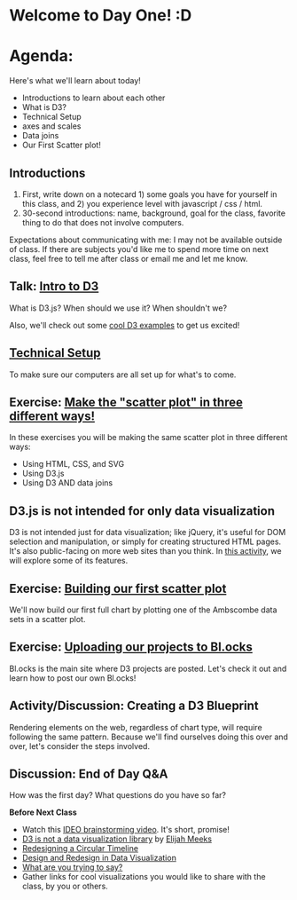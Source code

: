 # Welcome to Day One! :D

# Agenda:

Here's what we'll learn about today!

- Introductions to learn about each other
- What is D3?
- Technical Setup
- axes and scales
- Data joins
- Our First Scatter plot!

## Introductions
1. First, write down on a notecard 1) some goals you have for yourself in this class, and 2) you experience level with javascript / css / html.
2. 30-second introductions: name, background, goal for the class, favorite thing to do that does not involve computers.

Expectations about communicating with me: I may not be available outside of class. If there are subjects you'd like me to spend more time on next class, feel free to tell me after class or email me and let me know.  

## Talk: [Intro to D3](https://github.com/molliemarie/SharedSlides/blob/master/whatIsD3.pdf)

What is D3.js? When should we use it? When shouldn't we?

Also, we'll check out some [cool D3 examples](d3examples.md) to get us excited!

## [Technical Setup](TechnicalSetup/README.md)
To make sure our computers are all set up for what's to come.

## Exercise: [Make the "scatter plot" in three different ways!](Projects&Exercises/Scatter3Ways/README.md)

In these exercises you will be making the same scatter plot in three different ways: 

- Using HTML, CSS, and SVG
- Using D3.js
- Using D3 AND data joins

## D3.js is not intended for **only** data visualization

D3 is not intended just for data visualization; like jQuery, it's useful for DOM selection and manipulation, or simply for creating structured HTML pages. It's also public-facing on more web sites than you think. In [this activity](Projects&Exercises/ExploreSite.md), we will explore some of its features.

## Exercise: [Building our first scatter plot](Projects&Exercises/FirstCompleteScatter/README.md)

We'll now build our first full chart by plotting one of the Ambscombe data sets in a scatter plot.

## Exercise: [Uploading our projects to Bl.ocks](TechnicalSetup/blocks.md)

Bl.ocks is the main site where D3 projects are posted. Let's check it out and learn how to post our own Bl.ocks!

## Activity/Discussion: Creating a D3 Blueprint

Rendering elements on the web, regardless of chart type, will require following the same pattern. Because we'll find ourselves doing this over and over, let's consider the steps involved.

## Discussion: End of Day Q&A

How was the first day? What questions do you have so far?

**Before Next Class**
  - Watch this [IDEO brainstorming video](https://vimeo.com/138588491). It's short, promise!
  - [D3 is not a data visualization library](https://medium.com/@Elijah_Meeks/d3-is-not-a-data-visualization-library-67ba549e8520) by [Elijah Meeks](https://twitter.com/Elijah_Meeks)
  - [Redesigning a Circular Timeline](http://www.thefunctionalart.com/2015/02/redesigning-circular-timeline.html)
  - [Design and Redesign in Data Visualization](https://medium.com/@hint_fm/design-and-redesign-4ab77206cf9)
  - [What are you trying to say?](http://lulupinney.co.uk/2012/08/what-are-you-trying-to-say/)
  - Gather links for cool visualizations you would like to share with the class, by you or others.
